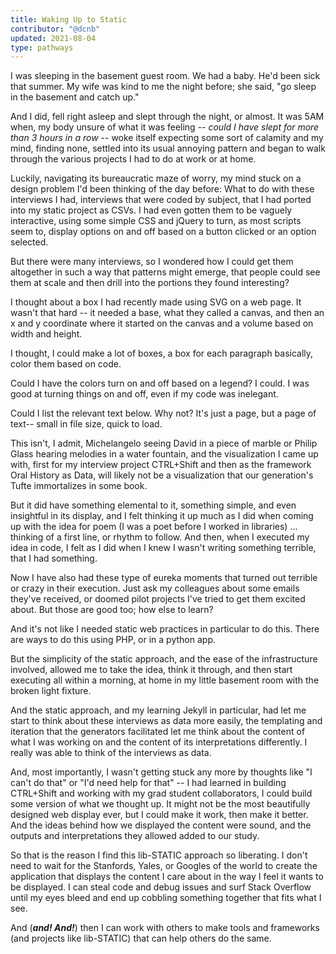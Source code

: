 ```yaml
---
title: Waking Up to Static
contributor: "@dcnb"
updated: 2021-08-04
type: pathways
---
```


I was sleeping in the basement guest room. We had a baby. He'd been sick that summer. My wife was kind to me the night before; she said, "go sleep in the basement and catch up." 

And I did, fell right asleep and slept through the night, or almost. It was 5AM when, my body unsure of what it was feeling -- *could I have slept for more than 3 hours in a row* -- woke itself expecting some sort of calamity and my mind, finding none, settled into its usual annoying pattern and began to walk through the various projects I had to do at work or at home. 

Luckily, navigating its bureaucratic maze of worry, my mind stuck on a design problem I'd been thinking of the day before: What to do with these interviews I had, interviews that were coded by subject, that I had ported into my static project as CSVs. I had even gotten them to be vaguely interactive, using some simple CSS and jQuery to turn, as most scripts seem to, display options on and off based on a button clicked or an option selected. 

But there were many interviews, so I wondered how I could get them altogether in such a way that patterns might emerge, that people could see them at scale and then drill into the portions they found interesting? 

I thought about a box I had recently made using SVG on a web page. It wasn't that hard -- it needed a base, what they called a canvas, and then an x and y coordinate where it started on the canvas and a volume based on width and height. 

I thought, I could make a lot of boxes, a box for each paragraph basically, color them based on code. 

Could I have the colors turn on and off based on a legend? I could. I was good at turning things on and off, even if my code was inelegant. 

Could I list the relevant text below. Why not? It's just a page, but a page of text-- small in file size, quick to load. 

This isn't, I admit, Michelangelo seeing David in a piece of marble or Philip Glass hearing melodies in a water fountain, and the visualization I came up with, first for my interview project CTRL+Shift and then as the framework Oral History as Data, will likely not be a visualization that our generation's Tufte immortalizes in some book. 

But it did have something elemental to it, something simple, and even insightful in its display, and I felt thinking it up much as I did when coming up with the idea for poem (I was a poet before I worked in libraries) ...  thinking of a first line, or rhythm to follow. And then, when I executed my idea in code, I felt as I did when I knew I wasn't writing something terrible, that I had something. 

Now I have also had these type of eureka moments that turned out terrible or crazy in their execution. Just ask my colleagues about some emails they've received, or doomed pilot projects I've tried to get them excited about. But those are good too; how else to learn? 

And it's not like I needed static web practices in particular to do this. There are ways to do this using PHP, or in a python app. 

But the simplicity of the static approach, and the ease of the infrastructure involved, allowed me to take the idea, think it through, and then start executing all within a morning, at home in my little basement room with the broken light fixture. 

And the static approach, and my learning Jekyll in particular, had let me start to think about these interviews as data more easily, the templating and iteration that the generators facilitated let me think about the content of what I was working on and the content of its interpretations differently. I really was able to think of the interviews as data. 

And, most importantly, I wasn't getting stuck any more by thoughts like "I can't do that" or "I'd need help for that" -- I had learned in building CTRL+Shift and working with my grad student collaborators, I could build some version of what we thought up. It might not be the most beautifully designed web display ever, but I could make it work, then make it better. And the ideas behind how we displayed the content were sound, and the outputs and interpretations they allowed added to our study. 

So that is the reason I find this lib-STATIC approach so liberating. I don't need to wait for the Stanfords, Yales, or Googles of the world to create the application that displays the content I care about in the way I feel it wants to be displayed. I can steal code and debug issues and surf Stack Overflow until my eyes bleed and end up  cobbling something together that fits what I see. 

And (***and! And!***) then I can work with others to make tools and frameworks (and projects like lib-STATIC) that can help others do the same. 
